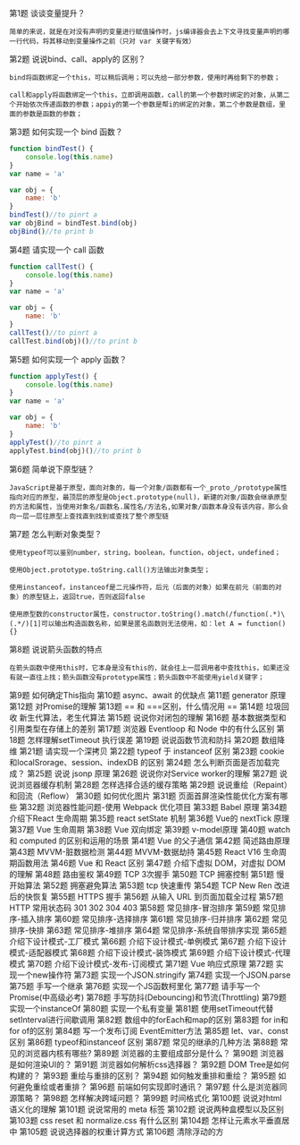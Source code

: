 第1题 谈谈变量提升？

``````
简单的来说，就是在对没有声明的变量进行赋值操作时，js编译器会去上下文寻找变量声明的哪一行代码，将其移动到变量操作之前（只对 var 关键字有效）
``````

第2题 说说bind、call、apply的 区别？

```
bind将函数绑定一个this，可以稍后调用；可以先给一部分参数，使用时再给剩下的参数；

call和apply将函数绑定一个this，立即调用函数，call的第一个参数时绑定的对象，从第二个开始依次传递函数的参数；appiy的第一个参数是帮i的绑定的对象，第二个参数是数组，里面的参数是函数的参数；
```

第3题 如何实现一个 bind 函数？

```js
function bindTest() {
    console.log(this.name)
}
var name = 'a'

var obj = {
    name: 'b'
}
bindTest()//to pinrt a
var objBind = bindTest.bind(obj)
objBind()//to print b
```

第4题 请实现一个 call 函数

```js
function callTest() {
    console.log(this.name)
}
var name = 'a'

var obj = {
    name: 'b'
}
callTest()//to pinrt a
callTest.bind(obj)()//to print b
```

第5题 如何实现一个 apply 函数？

```js
function applyTest() {
    console.log(this.name)
}
var name = 'a'

var obj = {
    name: 'b'
}
applyTest()//to pinrt a
applyTest.bind(obj)()//to print b
```

第6题 简单说下原型链？

```
JavaScript是基于原型，面向对象的，每一个对象/函数都有一个_proto_/prototype属性指向对应的原型，最顶层的原型是Object.prototype(null)，新建的对象/函数会继承原型的方法和属性，当使用对象名/函数名.属性名/方法名,如果对象/函数本身没有该内容，那么会向一层一层往原型上查找直到找到或查找了整个原型链
```

第7题 怎么判断对象类型？

```
使用typeof可以鉴别number，string，boolean，function，object，undefined；

使用Object.prototype.toString.call()方法输出对象类型；

使用instanceof，instanceof是二元操作符，后元（后面的对象）如果在前元（前面的对象）的原型链上，返回true，否则返回false

使用原型数的constructor属性，constructor.toString().match(/function(.*)\(.*/)[1]可以输出构造函数名称，如果是匿名函数则无法使用，如：let A = function(){}
```

第8题 说说箭头函数的特点

```
在箭头函数中使用this时，它本身是没有this的，就会往上一层调用者中查找this，如果还没有就一直往上找；箭头函数没有prototype属性；箭头函数中不能使用yield关键字；
```

第9题 如何确定This指向
第10题 async、await 的优缺点
第11题 generator 原理
第12题 对Promise的理解
第13题 == 和 ===区别，什么情况用 ==
第14题 垃圾回收 新生代算法，老生代算法
第15题 说说你对闭包的理解
第16题 基本数据类型和引⽤类型在存储上的差别
第17题 浏览器 Eventloop 和 Node 中的有什么区别
第18题 怎样理解setTimeout 执行误差
第19题 说说函数节流和防抖
第20题 数组降维
第21题 请实现一个深拷贝
第22题 typeof 于 instanceof 区别
第23题 cookie和localSrorage、session、indexDB 的区别
第24题 怎么判断页面是否加载完成？
第25题 说说 jsonp 原理
第26题 说说你对Service worker的理解
第27题 说说浏览器缓存机制
第28题 怎样选择合适的缓存策略
第29题 说说重绘（Repaint）和回流（Reflow）
第30题 如何优化图片
第31题 页面首屏渲染性能优化方案有哪些
第32题 浏览器性能问题-使用 Webpack 优化项目
第33题 Babel 原理
第34题 介绍下React 生命周期
第35题 react setState 机制
第36题 Vue的 nextTick 原理
第37题 Vue 生命周期
第38题 Vue 双向绑定
第39题 v-model原理
第40题 watch 和 computed 的区别和运用的场景
第41题 Vue 的父子通信
第42题 简述路由原理
第43题 MVVM-脏数据检测
第44题 MVVM-数据劫持
第45题 React V16 生命周期函数用法
第46题 Vue 和 React 区别
第47题 介绍下虚拟 DOM，对虚拟 DOM 的理解
第48题 路由鉴权
第49题 TCP 3次握手
第50题 TCP 拥塞控制
第51题 慢开始算法
第52题 拥塞避免算法
第53题 tcp 快速重传
第54题 TCP New Ren 改进后的快恢复
第55题 HTTPS 握手
第56题 从输入 URL 到页面加载全过程
第57题 HTTP 常用状态码 301 302 304 403
第58题 常见排序-冒泡排序
第59题 常见排序-插入排序
第60题 常见排序-选择排序
第61题 常见排序-归并排序
第62题 常见排序-快排
第63题 常见排序-堆排序
第64题 常见排序-系统自带排序实现
第65题 介绍下设计模式-工厂模式
第66题 介绍下设计模式-单例模式
第67题 介绍下设计模式-适配器模式
第68题 介绍下设计模式-装饰模式
第69题 介绍下设计模式-代理模式
第70题 介绍下设计模式-发布-订阅模式
第71题 Vue 响应式原理
第72题 实现一个new操作符
第73题 实现一个JSON.stringify
第74题 实现一个JSON.parse
第75题 手写一个继承
第76题 实现一个JS函数柯里化
第77题 请手写一个Promise(中高级必考)
第78题 手写防抖(Debouncing)和节流(Throttling)
第79题 实现一个instanceOf
第80题 实现一个私有变量
第81题 使用setTimeout代替setInterval进行间歇调用
第82题 数组中的forEach和map的区别
第83题 for in和for of的区别
第84题 写一个发布订阅 EventEmitter方法
第85题 let、var、const区别
第86题 typeof和instanceof 区别
第87题 常见的继承的几种方法
第88题 常见的浏览器内核有哪些?
第89题 浏览器的主要组成部分是什么？
第90题 浏览器是如何渲染UI的？
第91题 浏览器如何解析css选择器？
第92题 DOM Tree是如何构建的？
第93题 重绘与重排的区别？
第94题 如何触发重排和重绘？
第95题 如何避免重绘或者重排？
第96题 前端如何实现即时通讯？
第97题 什么是浏览器同源策略？
第98题 怎样解决跨域问题？
第99题 时间格式化
第100题 说说对html 语义化的理解
第101题 说说常用的 meta 标签
第102题 说说两种盒模型以及区别
第103题 css reset 和 normalize.css 有什么区别
第104题 怎样让元素水平垂直居中
第105题 说说选择器的权重计算方式
第106题 清除浮动的方